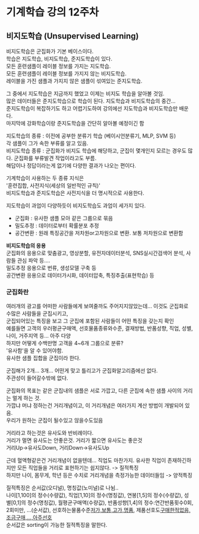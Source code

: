 # 기계학습 강의 12주차  
## 비지도학습 (Unsupervised Learning)  
비지도학습은 군집화가 기본 베이스이다.  
학습은 지도학습, 비지도학습, 준지도학습이 있다.  
모든 훈련샘플이 레이블 정보를 가지는 지도학습.  
모든 훈련샘플이 레이블 정보를 가지지 않는 비지도학습.  
레이블을 가진 샘플과 가지지 않은 샘플이 섞여있는 준지도학습.  

그 중에서 지도학습은 지금까지 했었고 이제는 비지도 학습을 알아볼 것임.  
많은 데이터들은 준지도학습으로 학습이 된다. 지도학습과 비지도학습의 중간...  
준지도학습이 복잡하기도 하고 어렵기도하여 강의에선 지도학습과 비지도학습만 배운다.  
마지막에 강화학습이랑 준지도학습을 간단히 알아볼 예정이긴 함  

지도학습의 종류 : 이전에 공부한 분류기 학습 (베이시언분류기, MLP, SVM 등)  
각 샘플이 그가 속한 부류를 알고 있음.  
비지도학습 종류 : 군집화가 비지도 학습에 해당하고, 군집이 몇개인지 모르는 경우도 많다. 군집화를 부류발견 작업이라고도 부름.  
해답이나 정답이라는게 없기에 다양한 결과가 나오는 편이다.  

기계학습이 사용하는 두 종류 지식은  
'훈련집합, 사전지식(세상의 일반적인 규칙)'  
비지도학습과 준지도학습은 사전지식을 더 명시적으로 사용한다.  

지도학습이 과업이 다양하듯이 비지도학습도 과업이 세가지 있다.  
- 군집화 : 유사한 샘플 모아 같은 그룹으로 묶음  
- 밀도추정 : 데이터로부터 확률분포 추정  
- 공간변환 : 원래 특징공간을 저차원or고차원으로 변환. 보통 저차원으로 변환함  


<b>비지도학습의 응용</b>  
군집화의 응용으로 맞춤광고, 영상분할, 유전자데이터분석, SNS실시간검색어 분석, 사람들 관심 파악 등....  
밀도추정 응용으로 번류, 생성모델 구축 등  
공간변환 응용으로 데이터가시화, 데이터압축, 특징추출(표현학습) 등  

### 군집화란  
여러개의 광고를 어떠한 사람들에게 보여줄까도 주어지지않았는데... 이것도 군집화로 수많은 사람들을 군집시키고,  
군집되어있는 특징을 보고 그 군집에 포함된 사람들이 어떤 특징을 갖는지 확인  
예를들면 고객의 우러평균구매액, 선호물품종류와수준, 결재방법, 반품성향, 직업, 성별, 나이, 거주지역 등... 아주 다양  
하지만 어떻게 수백만명 고객을 4~6개 그룹으로 분류?  
'유사함'을 알 수 있어야함.  
유사한 샘플 집합을 군집이라 한다.  

군집해가 2개... 3개... 어떤게 맞고 틀리고가 군집화알고리즘에선 없다.  
주관성이 들어갈수밖에 없다.  

군집화의 목표는 같은 군집내의 샘플은 서로 가깝고, 다른 군집에 속한 샘플 사이의 거리는 멀게 하는 것.  
가깝냐 머냐 정하는건 거리개념이고, 이 거리개념은 여러가지 계산 방법이 개발되어 있음.  
우리가 원하는 군집이 될수있고 않을수도있음  

거리라고 하는것은 유사도와 반비례이다.  
거리가 멀면 유사도는 안좋은것. 거리가 짧으면 유사도는 좋은것  
거리Up->유사도Down, 거리Down->유사도Up  

근데 혈액형같은건 거리개념이 없을텐데... 직업도 마찬가지. 유사한 직업이 존재하긴하지만 모든 직업들을 거리로 표현하기는 쉽지않다. -> 질적특징  
하지만 나이, 몸무게, 학년 등은 수치로 거리개념을 측정가능한 데이터들임 -> 양적특징  

질적특징은 순서값(오디널), 명칭값(노미널)로 나뉨..  
나이[1,100]의 정수(수량값), 직업[1,10]의 정수(명칭값), 연봉[1,5]의 정수(수량값), 성별[0,1]의 정수(명칭값), 월평균구매액(수량값), 반품성향[1,4]의 정수:연간반품횟수0회, 2회미만, ...(순서값), 선호하는물품수준[저가,보통,고가,명품](순서값), 제품선호도[구매한적없음,조금구매,...,아주선호](순서값)  
순서값은 sorting이 가능한 질적특징을 말한다.  
